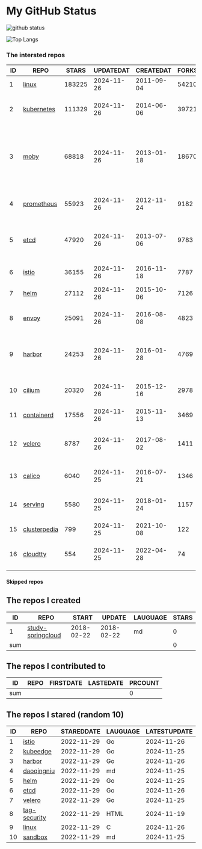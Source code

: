 # My GitHub Status

<img src="https://github-readme-stats-1.yihong0618.vercel.app/api?username=daoqingniu&show_icons=true&&&hide_title=true&count_private=true" alt="github status" />

![Top Langs](https://github-readme-stats-1.yihong0618.vercel.app/api/top-langs/?username=daoqingniu&layout=compact)

<!--START_SECTION:github_repos-->
### The intersted repos
| ID |                              REPO                               | STARS  | UPDATEDAT  | CREATEDAT  | FORKSCOUNT |                                                DESCRIPTIONS                                                |
|----|-----------------------------------------------------------------|--------|------------|------------|------------|------------------------------------------------------------------------------------------------------------|
|  1 | [linux](https://github.com/torvalds/linux)                      | 183225 | 2024-11-26 | 2011-09-04 |      54210 | Linux kernel source tree                                                                                   |
|  2 | [kubernetes](https://github.com/kubernetes/kubernetes)          | 111329 | 2024-11-26 | 2014-06-06 |      39721 | Production-Grade Container Scheduling and Management                                                       |
|  3 | [moby](https://github.com/moby/moby)                            |  68818 | 2024-11-26 | 2013-01-18 |      18670 | The Moby Project - a collaborative project for the container ecosystem to assemble container-based systems |
|  4 | [prometheus](https://github.com/prometheus/prometheus)          |  55923 | 2024-11-26 | 2012-11-24 |       9182 | The Prometheus monitoring system and time series database.                                                 |
|  5 | [etcd](https://github.com/etcd-io/etcd)                         |  47920 | 2024-11-26 | 2013-07-06 |       9783 | Distributed reliable key-value store for the most critical data of a distributed system                    |
|  6 | [istio](https://github.com/istio/istio)                         |  36155 | 2024-11-26 | 2016-11-18 |       7787 | Connect, secure, control, and observe services.                                                            |
|  7 | [helm](https://github.com/helm/helm)                            |  27112 | 2024-11-26 | 2015-10-06 |       7126 | The Kubernetes Package Manager                                                                             |
|  8 | [envoy](https://github.com/envoyproxy/envoy)                    |  25091 | 2024-11-26 | 2016-08-08 |       4823 | Cloud-native high-performance edge/middle/service proxy                                                    |
|  9 | [harbor](https://github.com/goharbor/harbor)                    |  24253 | 2024-11-26 | 2016-01-28 |       4769 | An open source trusted cloud native registry project that stores, signs, and scans content.                |
| 10 | [cilium](https://github.com/cilium/cilium)                      |  20320 | 2024-11-26 | 2015-12-16 |       2978 | eBPF-based Networking, Security, and Observability                                                         |
| 11 | [containerd](https://github.com/containerd/containerd)          |  17556 | 2024-11-26 | 2015-11-13 |       3469 | An open and reliable container runtime                                                                     |
| 12 | [velero](https://github.com/vmware-tanzu/velero)                |   8787 | 2024-11-26 | 2017-08-02 |       1411 | Backup and migrate Kubernetes applications and their persistent volumes                                    |
| 13 | [calico](https://github.com/projectcalico/calico)               |   6040 | 2024-11-25 | 2016-07-21 |       1346 | Cloud native networking and network security                                                               |
| 14 | [serving](https://github.com/knative/serving)                   |   5580 | 2024-11-25 | 2018-01-24 |       1157 | Kubernetes-based, scale-to-zero, request-driven compute                                                    |
| 15 | [clusterpedia](https://github.com/clusterpedia-io/clusterpedia) |    799 | 2024-11-25 | 2021-10-08 |        122 | The Encyclopedia of Kubernetes clusters                                                                    |
| 16 | [cloudtty](https://github.com/cloudtty/cloudtty)                |    554 | 2024-11-25 | 2022-04-28 |         74 | A Friendly Kubernetes CloudShell (Web Terminal) !                                                          |



#### Skipped repos
<!--END_SECTION:github_repos-->

<!--START_SECTION:my_github-->
## The repos I created
| ID  |                                 REPO                                 |   START    |   UPDATE   | LAUGUAGE | STARS |
|-----|----------------------------------------------------------------------|------------|------------|----------|-------|
|   1 | [study-springcloud](https://github.com/daoqingniu/study-springcloud) | 2018-02-22 | 2018-02-22 | md       |     0 |
| sum |                                                                      |            |            |          |     0 |

## The repos I contributed to
| ID  | REPO | FIRSTDATE | LASTEDATE | PRCOUNT |
|-----|------|-----------|-----------|---------|
| sum |      |           |           |       0 |

## The repos I stared (random 10)
| ID |                          REPO                          | STAREDDATE | LAUGUAGE | LATESTUPDATE |
|----|--------------------------------------------------------|------------|----------|--------------|
|  1 | [istio](https://github.com/istio/istio)                | 2022-11-29 | Go       | 2024-11-26   |
|  2 | [kubeedge](https://github.com/kubeedge/kubeedge)       | 2022-11-29 | Go       | 2024-11-25   |
|  3 | [harbor](https://github.com/goharbor/harbor)           | 2022-11-29 | Go       | 2024-11-26   |
|  4 | [daoqingniu](https://github.com/daoqingniu/daoqingniu) | 2022-11-29 | md       | 2024-11-25   |
|  5 | [helm](https://github.com/helm/helm)                   | 2022-11-29 | Go       | 2024-11-25   |
|  6 | [etcd](https://github.com/etcd-io/etcd)                | 2022-11-29 | Go       | 2024-11-26   |
|  7 | [velero](https://github.com/vmware-tanzu/velero)       | 2022-11-29 | Go       | 2024-11-25   |
|  8 | [tag-security](https://github.com/cncf/tag-security)   | 2022-11-29 | HTML     | 2024-11-19   |
|  9 | [linux](https://github.com/torvalds/linux)             | 2022-11-29 | C        | 2024-11-26   |
| 10 | [sandbox](https://github.com/cncf/sandbox)             | 2022-11-29 | md       | 2024-11-25   |

<!--END_SECTION:my_github-->
